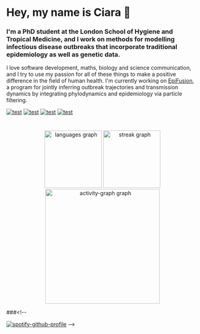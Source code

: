 # Hey, my name is Ciara 👋

### I'm a PhD student at the London School of Hygiene and Tropical Medicine, and I work on methods for modelling infectious disease outbreaks that incorporate traditional epidemiology as well as genetic data.

I love software development, maths, biology and science communication, and I try to use my passion for all of these things to make a positive difference in the field of human health. I'm currently working on [EpiFusion](epifusion.org), a program for jointly inferring outbreak trajectories and transmission dynamics by integrating phylodynamics and epidemiology via particle filtering.

[![test](https://img.shields.io/badge/LinkedIn-0077B5?style=for-the-badge&logo=linkedin&logoColor=white)](https://www.linkedin.com/in/ciarajudge/)
[![test](https://img.shields.io/badge/Website-orange?style=for-the-badge&logo=github&logoColor=white)](https://ciarajudge.github.io/)
[![test](https://img.shields.io/badge/Spotify-1DB954?style=for-the-badge&logo=spotify&logoColor=white)](https://www.spotify.com/judge.ciara/)
[![test](https://img.shields.io/badge/Instagram-E4405F?style=for-the-badge&logo=instagram&logoColor=white)](https://www.instagram.com/ciarajudge/)

# 

<div align="center">
  <img src="https://github-readme-stats.vercel.app/api/top-langs?username=ciarajudge&locale=en&hide_title=false&layout=compact&card_width=320&langs_count=5&theme=dracula&hide_border=true&order=2" height="150" alt="languages graph"  />
  <img src="https://streak-stats.demolab.com?user=ciarajudge&locale=en&mode=daily&theme=dracula&hide_border=true&border_radius=5&order=3" height="150" alt="streak graph"  /> 
  <img src="https://github-readme-activity-graph.vercel.app/graph?username=ciarajudge&radius=16&theme=react&area=true&order=5&hide_border=true&hide_title=true" height="300" alt="activity-graph graph"  />
</div> 

###<!--

[![spotify-github-profile](https://spotify-github-profile.vercel.app/api/view?uid=judge.ciara&cover_image=true&theme=default&show_offline=false&background_color=121212&interchange=true&bar_color=53b14f&bar_color_cover=false)](https://github.com/kittinan/spotify-github-profile)
-->

###



###
